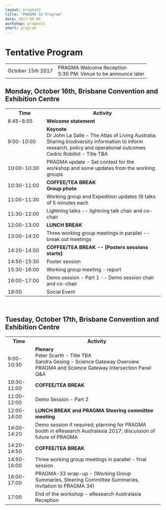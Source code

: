 ```yaml
---
layout: pragma33
title: "PRAGMA 33 Program"
date: 2017-06-09
workshop: pragma33
short: program
---
```

# Tentative Program

<table class="program32">
  <tr>
    <td>October 15th 2017</td>
    <td>PRAGMA Welcome Reception
        <br>5:30 PM: Venue to be announce later</td>
  </tr>
</table>

## Monday, October 16th, Brisbane Convention and Exhibition Centre

<table class="program32">
  <colgroup>
       <col span="1" style="width: 25%;">
       <col span="1" style="width: 75%;">
   </colgroup>
  <tr>
    <th>Time</th>
    <th>Activity</th>
  </tr>
  <tr>
    <td>8:45-8:55</td>
    <td><strong>Welcome statement</strong></td>
  </tr>
  <tr>
    <td>9:00-10:00</td>
    <td><strong>Keynote</strong>
        <br>Dr John La Salle - The Atlas of Living Australia: Sharing biodiversity information to inform research, policy and operational outcomes
        <br>Cedric Robillot - Title TBA </td>
  </tr>
  <tr>
    <td>10:00-10:30</td>
    <td>PRAGMA update - Set context for the workshop and some updates from the working groups </td>
  </tr>
  <tr>
    <td>10:30-11:00</td>
    <td><strong>COFFEE/TEA BREAK</strong>
        <br><strong>Group photo</strong></td>
  </tr>
  <tr>
    <td>11:00-11:30</td>
    <td> Working group and Expedition updates (6 talks of 5 minutes each </td>
  </tr>
  <tr>
    <td>11:30-12:00</td>
    <td>Lightning talks -- lightning talk chair and co-chair</td>
  </tr>
  <tr>
    <td>12:00-13:00</td>
    <td><strong>LUNCH BREAK</strong>
        </td>
  </tr>
  <tr>
    <td>13:00-14:20</td>
    <td>Three working group meetings in parallel  -- break out meetings</td>
  </tr>
  <tr>
    <td>14:20-14:50</td>
    <td><strong>COFFEE/TEA BREAK -- [Posters sessions starts] </strong>
        </td>
  </tr>
  <tr>
    <td>14:50-15:30</td>
    <td>Poster session</td>
  </tr>
  <tr>
    <td>15:30-16:00</td>
    <td>Working group meeting - report</td>
  </tr>
   <tr>
    <td>16:00-17:00</td>
    <td>Demo session - Part 1 -- Demo session chair and co-chair</td>
   </tr>
   <tr>
    <td>18:00</td>
    <td>Social Event</td>
   </tr>

</table> 


<br>


## Tuesday, October 17th, Brisbane Convention and Exhibition Centre
 
<table class="program32">
  <tr>
    <th>Time</th>
    <th>Activity</th>
  </tr>
    <tr>
    <td>9:00-10:30</td>
    <td><strong>Plenary</strong>
        <br>Peter Scarth - Title TBA
        <br>Sandra Gesing - Science Gateway Overview
        <br>PRAGMA and Science Gateway Intersection Panel Q&A 
    </td>
   </tr>
  <tr>
    <td>10:30-11:00</td>
    <td><strong>COFFEE/TEA BREAK</strong></td>
  </tr>
  <tr>
    <td>11:00-12:00</td>
    <td>Demo Session - Part 2</td>
  </tr>
  <tr>
    <td>12:00-14:00</td>
    <td><strong>LUNCH BREAK and PRAGMA Steering committee meeting</strong></td>
  </tr>
  <tr>
    <td>14:00-14:20</td>
    <td>Demo session if required; planning for PRAGMA booth in eResearch Australasia 2017; discussion of future of PRAGMA</td>
  </tr>
  <tr>
    <td>14:20-14:50</td>
    <td><strong>COFFEE/TEA BREAK</strong></td>
  </tr>
  <tr>
    <td>14:50-16:00</td>
    <td>Three working group meetings in parallel - final session</td>
  </tr>
  <tr>
    <td>16:00-17:00</td>
    <td>PRAGMA-33 wrap-up - (Working Group Summaries, Steering Committee Summaries, Invitation to PRAGMA 34)</td>
  </tr>
  <tr>
    <td>17:00</td>
    <td>End of the workshop - eResearch Australasia Reception</td>
  </tr>
</table>
 

